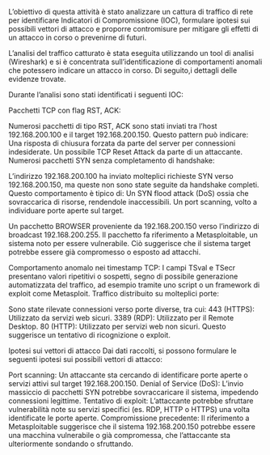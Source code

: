 L’obiettivo di questa attività è stato analizzare un cattura di traffico di rete per identificare Indicatori di Compromissione (IOC), 
formulare ipotesi sui possibili vettori di attacco e proporre contromisure per mitigare gli effetti di un attacco in corso o prevenirne di futuri.

L’analisi del traffico catturato è stata eseguita utilizzando un tool di analisi (Wireshark) e si è concentrata sull’identificazione di comportamenti anomali che potessero indicare un attacco in corso. 
Di seguito,i dettagli delle evidenze trovate.

Durante l’analisi sono stati identificati i seguenti IOC:

Pacchetti TCP con flag RST, ACK:

Numerosi pacchetti di tipo RST, ACK sono stati inviati tra l’host 192.168.200.100 e il target 192.168.200.150.
Questo pattern può indicare:
Una risposta di chiusura forzata da parte del server per connessioni indesiderate.
Un possibile TCP Reset Attack da parte di un attaccante.
Numerosi pacchetti SYN senza completamento di handshake:

L’indirizzo 192.168.200.100 ha inviato molteplici richieste SYN verso 192.168.200.150, ma queste non sono state seguite da handshake completi.
Questo comportamento è tipico di:
Un SYN flood attack (DoS) ossia che sovraccarica di risorse, rendendole inaccessibili.
Un port scanning, volto a individuare porte aperte sul target.

Un pacchetto BROWSER proveniente da 192.168.200.150 verso l’indirizzo di broadcast 192.168.200.255.
Il pacchetto fa riferimento a Metasploitable, un sistema noto per essere vulnerabile. Ciò suggerisce che il sistema target potrebbe essere già compromesso o esposto ad attacchi.

Comportamento anomalo nei timestamp TCP:
I campi TSval e TSecr presentano valori ripetitivi o sospetti, segno di possibile generazione automatizzata del traffico, ad esempio tramite uno script o un framework di exploit come Metasploit.
Traffico distribuito su molteplici porte:

Sono state rilevate connessioni verso porte diverse, tra cui:
443 (HTTPS): Utilizzato da servizi web sicuri.
3389 (RDP): Utilizzato per il Remote Desktop.
80 (HTTP): Utilizzato per servizi web non sicuri.
Questo suggerisce un tentativo di ricognizione o exploit.

Ipotesi sui vettori di attacco
Dai dati raccolti, si possono formulare le seguenti ipotesi sui possibili vettori di attacco:

Port scanning:
Un attaccante sta cercando di identificare porte aperte o servizi attivi sul target 192.168.200.150.
Denial of Service (DoS):
L’invio massiccio di pacchetti SYN potrebbe sovraccaricare il sistema, impedendo connessioni legittime.
Tentativo di exploit:
L’attaccante potrebbe sfruttare vulnerabilità note su servizi specifici (es. RDP, HTTP o HTTPS) una volta identificate le porte aperte.
Compromissione precedente:
Il riferimento a Metasploitable suggerisce che il sistema 192.168.200.150 potrebbe essere una macchina vulnerabile o già compromessa, che l’attaccante sta ulteriormente sondando o sfruttando.
